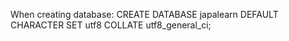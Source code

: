 When creating database: CREATE DATABASE japalearn DEFAULT CHARACTER SET utf8 COLLATE utf8_general_ci;